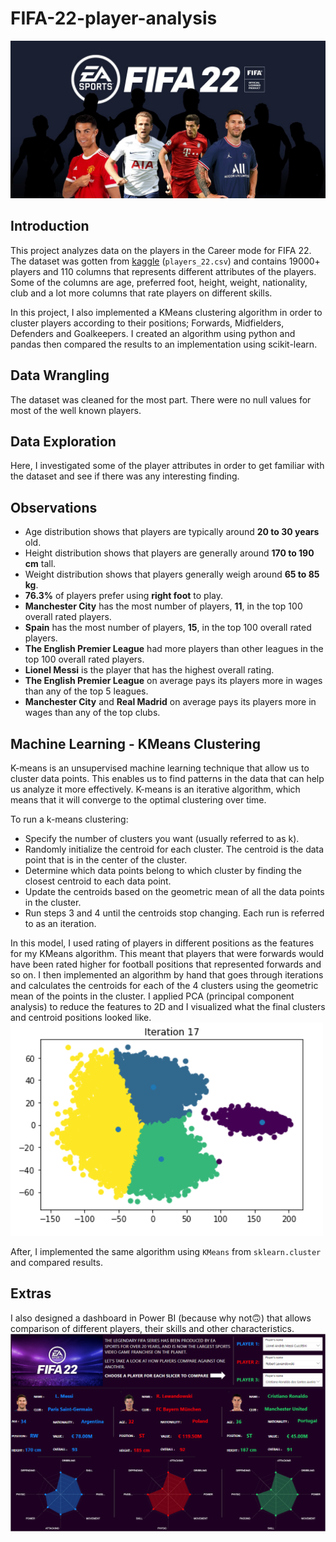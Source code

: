 # FIFA-22-player-analysis
![](Images/EA%20FIFA%2022.jpg)
## Introduction
This project analyzes data on the players in the Career mode for FIFA 22. The dataset was gotten from [kaggle](https://www.kaggle.com/datasets/stefanoleone992/fifa-22-complete-player-dataset) (`players_22.csv`) and contains 19000+ players and 110 columns that represents different attributes of the players. Some of the columns are age, preferred foot, height, weight, nationality, club and a lot more columns that rate players on different skills.

In this project, I also implemented a KMeans clustering algorithm in order to cluster players according to their positions; Forwards, Midfielders, Defenders and Goalkeepers. I created an algorithm using python and pandas then compared the results to an implementation using scikit-learn.

## Data Wrangling
The dataset was cleaned for the most part. There were no null values for most of the well known players.

## Data Exploration
Here, I investigated some of the player attributes in order to get familiar with the dataset and see if there was any interesting finding.

## Observations
* Age distribution shows that players are typically around **20 to 30 years** old.
* Height distribution shows that players are generally around **170 to 190 cm** tall.
* Weight distribution shows that players generally weigh around **65 to 85 kg**.
* **76.3%** of players prefer using **right foot** to play.
* **Manchester City** has the most number of players, **11**, in the top 100 overall rated players.
* **Spain** has the most number of players, **15**, in the top 100 overall rated players.
* **The English Premier League** had more players than other leagues in the top 100 overall rated players.
* **Lionel Messi** is the player that has the highest overall rating.
* **The English Premier League** on average pays its players more in wages than any of the top 5 leagues.
* **Manchester City** and **Real Madrid** on average pays its players more in wages than any of the top clubs.


## Machine Learning - KMeans Clustering
K-means is an unsupervised machine learning technique that allow us to cluster data points. This enables us to find patterns in the data that can help us analyze it more effectively. K-means is an iterative algorithm, which means that it will converge to the optimal clustering over time.

To run a k-means clustering:

* Specify the number of clusters you want (usually referred to as k).
* Randomly initialize the centroid for each cluster. The centroid is the data point that is in the center of the cluster.
* Determine which data points belong to which cluster by finding the closest centroid to each data point.
* Update the centroids based on the geometric mean of all the data points in the cluster.
* Run steps 3 and 4 until the centroids stop changing. Each run is referred to as an iteration.

In this model, I used rating of players in different positions as the features for my KMeans algorithm. This meant that players that were forwards would have been rated higher for football positions that represented forwards and so on. I then implemented an algorithm by hand that goes through iterations and calculates the centroids for each of the 4 clusters using the geometric mean of the points in the cluster. I applied PCA (principal component analysis) to reduce the features to 2D and I visualized what the final clusters and centroid positions looked like.
![](Images/KMeans.png)

After, I implemented the same algorithm using `KMeans` from `sklearn.cluster` and compared results.


## Extras
I also designed a dashboard in Power BI (because why not:upside_down_face:) that allows comparison of different players, their skills and other characteristics.
![](Images/FIFA%20Dashboard.png)
